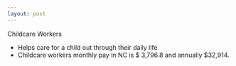 ```yaml
---
layout: post
---
```



Childcare Workers

 
  * Helps care for a child out through their daily life
  * Childcare workers monthly pay in NC is $ 3,796.8 and annually $32,914.
